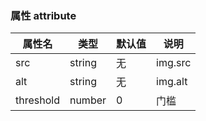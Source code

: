 ### 属性 attribute
属性名 | 类型 | 默认值 | 说明
----|-----|------|------
src | string | 无 | img.src
alt | string | 无 | img.alt
threshold | number | 0 | 门槛

